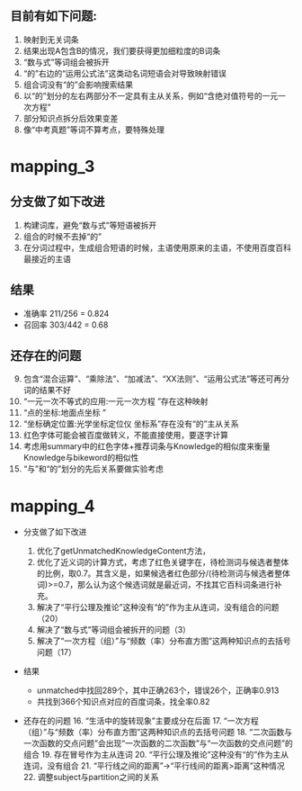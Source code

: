 ## 目前有如下问题:
1. 映射到无关词条
2. 结果出现A包含B的情况，我们要获得更加细粒度的B词条
3. “数与式”等词组会被拆开
4. “的”右边的“运用公式法”这类动名词短语会对导致映射错误
5. 组合词没有“的”会影响搜索结果
6. 以“的”划分的左右两部分不一定具有主从关系，例如“含绝对值符号的一元一次方程”
7. 部分知识点拆分后效果变差
8. 像“中考真题”等词不算考点，要特殊处理

# mapping_3

## 分支做了如下改进
1. 构建词库，避免“数与式”等短语被拆开
2. 组合的时候不去掉“的”
3. 在分词过程中，生成组合短语的时候，主语使用原来的主语，不使用百度百科最接近的主语

## 结果
+ 准确率 211/256 = 0.824
+ 召回率 303/442 = 0.68

## 还存在的问题
9. 包含“混合运算”、“乘除法”、“加减法”、“XX法则”、“运用公式法”等还可再分词的结果不好
10. “一元一次不等式的应用:一元一次方程 ”存在这种映射
11. “点的坐标:地面点坐标 ”
12. “坐标确定位置:光学坐标定位仪 坐标系”存在没有“的”主从关系
13. 红色字体可能会被百度做转义，不能直接使用，要逐字计算
14. 考虑用summary中的红色字体+推荐词条与Knowledge的相似度来衡量Knowledge与bikeword的相似性
15. “与”和“的”划分的先后关系要做实验考虑

# mapping_4

+ 分支做了如下改进
    1. 优化了getUnmatchedKnowledgeContent方法，
    2. 优化了近义词的计算方式，考虑了红色关键字在，待检测词与候选者整体的比例，取0.7。其含义是，如果候选者红色部分/(待检测词与候选者整体词)>=0.7，那么认为这个候选词就是最近词，不找其它百科词条进行补充。
    3. 解决了“平行公理及推论”这种没有“的”作为主从连词，没有组合的问题（20）
    4. 解决了“数与式”等词组会被拆开的问题（3）
    5. 解决了“一次方程（组）”与“频数（率）分布直方图”这两种知识点的去括号问题（17）

+ 结果
    + unmatched中找回289个，其中正确263个，错误26个，正确率0.913
    + 共找到366个知识点对应的百度词条，找全率0.82
+ 还存在的问题
    16. “生活中的旋转现象”主要成分在后面
    17. “一次方程（组）”与“频数（率）分布直方图”这两种知识点的去括号问题
    18. “二次函数与一次函数的交点问题”会出现“一次函数的二次函数”与“一次函数的交点问题”的组合
    19. 存在冒号作为主从连词
    20. “平行公理及推论”这种没有“的”作为主从连词，没有组合
    21. “平行线之间的距离”->“平行线间的距离>距离”这种情况
    22. 调整subject与partition之间的关系
